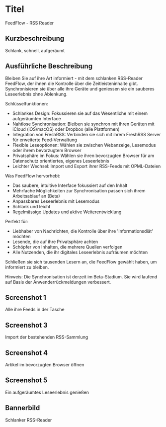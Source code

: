 # Titel

FeedFlow - RSS Reader

## Kurzbeschreibung

Schlank, schnell, aufgeräumt

## Ausführliche Beschreibung
Bleiben Sie auf ihre Art informiert - mit dem schlanken RSS-Reader FeedFlow, der
ihnen die Kontrolle über die Zeitleisteninhalte gibt. Synchronisieren sie über
alle ihre Geräte und geniessen sie ein sauberes Leseerlebnis ohne Ablenkung.

Schlüsselfunktionen:

- Schlankes Design: Fokussieren sie auf das Wesentliche mit einem aufgeräumten
  Interface
- Nahtlose Synchronisation: Bleiben sie synchron mit ihren Geräten mit iCloud
  (iOS/macOS) oder Dropbox (alle Plattformen)
- Integration von FreshRSS: Verbinden sie sich mit ihrem FreshRSS Server für
  erweiterte Feed-Verwaltung
- Flexible Leseoptionen: Wählen sie zwischen Webanzeige, Lesemodus oder ihrem
  bevorzugtem Browser
- Privatsphäre im Fokus: Wählen sie ihren bevorzugten Browser für am Datenschutz
  orientiertes, eigenes Leseerlebnis
- Leichter Wechsel: Import und Export ihrer RSS-Feeds mit OPML-Dateien

Was FeedFlow hervorhebt:

- Das saubere, intuitive Interface fokussiert auf den Inhalt
- Mehrfache Möglichkeiten zur Synchronisation passen sich ihrem Arbeitsablauf an
  (Beta)
- Anpassbares Leseerlebnis mit Lesemodus
- Schlank und leicht
- Regelmässige Updates und aktive Weiterentwicklung

Perfekt für:
- Liebhaber von Nachrichten, die Kontrolle über ihre 'Informationsdiät' möchten
- Lesende, die auf ihre Privatsphäre achten
- Schöpfer von Inhalten, die mehrere Quellen verfolgen
- Alle Nutzenden, die ihr digitales Leseerlebnis aufräumen möchten

Schließen sie sich tausenden Lesern an, die FeedFlow gewählt haben, um
informiert zu bleiben.

Hinweis: Die Synchronisation ist derzeit im Beta-Stadium. Sie wird laufend auf
Basis der Anwenderrückmeldungen verbessert.

## Screenshot 1

Alle ihre Feeds in der Tasche

## Screenshot 3

Import der bestehenden RSS-Sammlung

## Screenshot 4

Artikel im bevorzugten Browser öffnen

## Screenshot 5

Ein aufgeräumtes Leseerlebnis genießen

## Bannerbild

Schlanker RSS-Reader
